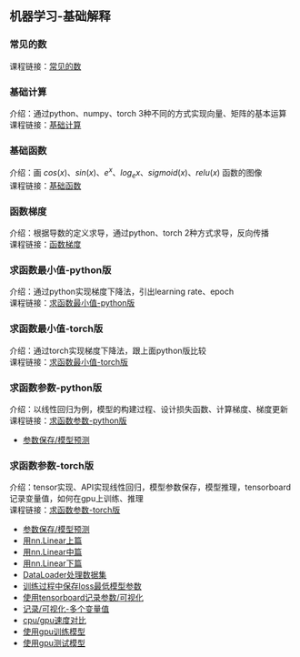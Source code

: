 ## 机器学习-基础解释

### 常见的数
课程链接：[常见的数](https://zhuanlan.zhihu.com/p/690662129)

### 基础计算
介绍：通过python、numpy、torch 3种不同的方式实现向量、矩阵的基本运算<br>
课程链接：[基础计算](https://zhuanlan.zhihu.com/p/690668852)

### 基础函数
介绍：画 $cos(x)、sin(x)、e^x、log_ex、sigmoid(x)、relu(x)$ 函数的图像<br>
课程链接：[基础函数](https://zhuanlan.zhihu.com/p/690711338)

### 函数梯度
介绍：根据导数的定义求导，通过python、torch 2种方式求导，反向传播<br>
课程链接：[函数梯度](https://zhuanlan.zhihu.com/p/690718281)

### 求函数最小值-python版
介绍：通过python实现梯度下降法，引出learning rate、epoch<br>
课程链接：[求函数最小值-python版](https://zhuanlan.zhihu.com/p/690762054)

### 求函数最小值-torch版
介绍：通过torch实现梯度下降法，跟上面python版比较<br>
课程链接：[求函数最小值-torch版](https://zhuanlan.zhihu.com/p/690773980)

### 求函数参数-python版
介绍：以线性回归为例，模型的构建过程、设计损失函数、计算梯度、梯度更新<br>
课程链接：[求函数参数-python版](https://zhuanlan.zhihu.com/p/691073047)
 - [参数保存/模型预测](https://zhuanlan.zhihu.com/p/691116191)

### 求函数参数-torch版
介绍：tensor实现、API实现线性回归，模型参数保存，模型推理，tensorboard记录变量值，如何在gpu上训练、推理<br>
课程链接：[求函数参数-torch版](https://zhuanlan.zhihu.com/p/691133665)
 - [参数保存/模型预测](https://zhuanlan.zhihu.com/p/691143137)
 - [用nn.Linear上篇](https://zhuanlan.zhihu.com/p/691144875)
 - [用nn.Linear中篇](https://zhuanlan.zhihu.com/p/691149026)
 - [用nn.Linear下篇](https://zhuanlan.zhihu.com/p/691152076)
 - [DataLoader处理数据集](https://zhuanlan.zhihu.com/p/691153968)
 - [训练过程中保存loss最低模型参数](https://zhuanlan.zhihu.com/p/691154973)
 - [使用tensorboard记录参数/可视化](https://zhuanlan.zhihu.com/p/691155910)
  - [记录/可视化-多个变量值](https://zhuanlan.zhihu.com/p/691156872)
 - [cpu/gpu速度对比](https://zhuanlan.zhihu.com/p/691158757)
  - [使用gpu训练模型](https://zhuanlan.zhihu.com/p/691161582)
  - [使用gpu测试模型](https://zhuanlan.zhihu.com/p/691162836)

